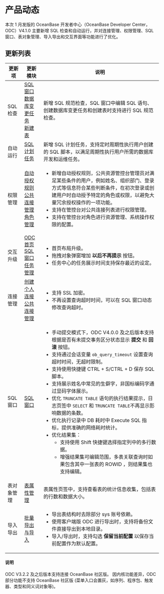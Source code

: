 产品动态 
=========================

本次 1 月发版的 OceanBase 开发者中心（OceanBase Developer Center，ODC）V4.1.0 主要新增 SQL 检查和自动运行，并对连接管理、权限管理、SQL 窗口、表对象管理、导入导出和交互界面等功能进行了优化。

更新列表 
-------------------------


| 更新项    | 更新模块  | 说明  |
|--------|------------------------------------------------------------------------------------------------------------------------------------------------------------------------------------------------------------------|------------------------------------------------------------------------------------------------------------------------------------------------------------------------------------------------------------------------------------------------------------------------------------------------------------------------------------------------------------------------------------------------------------------------------------------------------------------------------------------------------------------------------------------------------------------------------------------------------------------------------------------------------------------------------------------------------------------------------------------------------------------------------------------------------------------------------|
| SQL 检查 | [SQL 窗口](../6.web-odc-user-guide/5.web-odc-use-workspace/2.web-odc-sql-window.md)<br> [数据库变更任务](../6.web-odc-user-guide/9.web-odc-task-management/5.web-odc-database-change-task.md)<br> [新建表](../6.web-odc-user-guide/11.web-odc-database-objects/1.web-odc-table-objects/2.web-odc-create-a-table.md) | 新增 SQL 规范检查，SQL 窗口中编辑 SQL 语句、创建数据库变更任务和创建表时支持进行 SQL 规范检查。 |
| 自动运行   | [SQL 计划任务](../6.web-odc-user-guide/9.web-odc-task-management/9.web-odc-sql-plan-task.md)   | 新增 SQL 计划任务，支持定时周期性执行用户创建的 SQL 脚本，以满足周期性执行用户所需的数据库开发和运维任务。 |
| 权限管理 | [自动授权规则](../6.web-odc-user-guide/4.web-odc-public-resource-management/3.web-odc-public-resource-permission/5.web-odc-manage-automatic-authorization-rules.md) <br> [公共连接管理](../6.web-odc-user-guide/4.web-odc-public-resource-management/3.web-odc-public-resource-permission/1.web-odc-manage-public-connection.md)<br> [角色管理](../6.web-odc-user-guide/4.web-odc-public-resource-management/3.web-odc-public-resource-permission/3.web-odc-manage-roles.md) | <ul><li> 新增自动授权规则，公共资源管控台管理员对满足某些条件的用户，例如姓名、组织部门、登录方式等信息符合某些判断条件，在初次登录或创建用户时自动授予特定的角色或权限，以避免大量冗余授权操作的一项功能。</li><li> 支持在管控台对公共连接列表进行权限管理。</li><li> 支持在管控台对角色进行资源管理、系统操作权限的配置。</li></ul> |
| 交互升级   | [ODC 首页](../6.web-odc-user-guide/2.web-odc-homepage.md)<br> [SQL 窗口](../6.web-odc-user-guide/5.web-odc-use-workspace/2.web-odc-sql-window.md)<br> [任务管理](../6.web-odc-user-guide/9.web-odc-task-management/1.web-odc-task-management-overview.md) | <ul><li> 首页布局升级。  </li><li> 拖拽对象弹窗增加 **以后不再提示** 按钮。 </li><li> 任务中心的任务展示时间支持保存最近的设定。 </li></ul>   |
| 连接管理   | [创建个人连接](../6.web-odc-user-guide/3.web-odc-connect-database/1.web-odc-create-private-connection.md)<br> [公共连接管理](../6.web-odc-user-guide/4.web-odc-public-resource-management/3.web-odc-public-resource-permission/1.web-odc-manage-public-connection.md) | <ul><li> 支持 SSL 加密。  </li><li> 不再设置查询超时时间，可以在 SQL 窗口动态修改查询超时。</li></ul>  |
| SQL 窗口 |  [SQL 窗口](../6.web-odc-user-guide/5.web-odc-use-workspace/2.web-odc-sql-window.md)  | <ul><li> 手动提交模式下，ODC V4.0.0 及之后版本支持根据是否有未提交事务区分状态显示 **提交** 和 **回滚** 按钮。  </li><li> 支持通过会话变量 `ob_query_timeout` 设置查询超时时间，无超时限制。  </li><li> 支持使用快捷键 CTRL + S/CTRL + D 保存 SQL 脚本。</li><li>支持展示姓名中常见的生僻字，非国标编码字通过显码字体展示。 </li><li> 优化 `TRUNCATE TABLE` 语句的执行结果提示，日志页签中 `SELECT` 和 `TRUNCATE TABLE`不再显示影响数据的条数。  </li><li> 优化执行记录中 DB 耗时中 Execute SQL 指标，提供准确的网络耗时统计。  </li><li>  优化结果集： <ul><li> 支持使用 Shift 快捷键选择指定列中的多行数据。 </li><li> 增强结果集可编辑范围，多表关联查询时如果包含其中一张表的 ROWID ，则结果集也支持编辑。</li></ul></li></ul> |
| 表对象管理  | [表属性管理](../6.web-odc-user-guide/11.web-odc-database-objects/1.web-odc-table-objects/4.web-odc-manage-table-attributes.md) | 表属性页签中，支持查看表的统计信息收集，包括表的行数和数据大小。  |
| 导入导出   | [批量导出与导入](../6.web-odc-user-guide/6.web-odc-use-tools/1.web-odc-data-export-and-import/3.web-odc-batch-export-and-import.md)      | <ul><li> 导出表结构时去除部分 sys 账号依赖。  </li><li> 使用客户端版 ODC 进行导出时，支持将备份文件直接导出到本地目录。  </li><li> 导入/导出时，支持勾选 **保留当前配置** 以保存当前配置作为默认配置。</li></ul>  |

<main id="notice" type='notice'>
   <h4>说明</h4>
   <p>ODC V3.2.2 及之后版本支持连接 OceanBase 社区版。 因内核功能差异，ODC 部分功能不支持 OceanBase 社区版 (菜单入口会置灰，如序列、程序包、触发器、类型和同义词对象等)。</p>
</main> 